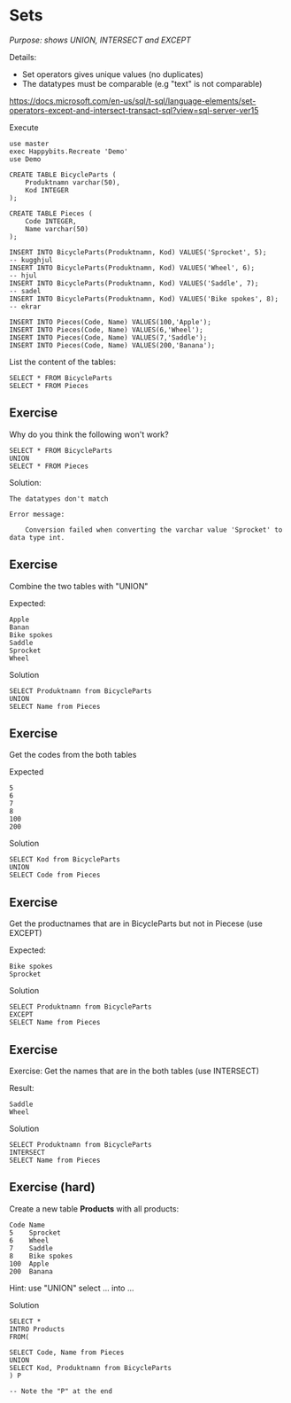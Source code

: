 # Sets

*Purpose: shows UNION, INTERSECT and EXCEPT*

Details:

- Set operators gives unique values (no duplicates)
- The datatypes must be comparable (e.g "text" is not comparable)

https://docs.microsoft.com/en-us/sql/t-sql/language-elements/set-operators-except-and-intersect-transact-sql?view=sql-server-ver15

Execute

	use master
	exec Happybits.Recreate 'Demo'
	use Demo

	CREATE TABLE BicycleParts (
		Produktnamn varchar(50),
		Kod INTEGER
	);

	CREATE TABLE Pieces (
		Code INTEGER,
		Name varchar(50) 
	);
	
	INSERT INTO BicycleParts(Produktnamn, Kod) VALUES('Sprocket', 5);      -- kugghjul
	INSERT INTO BicycleParts(Produktnamn, Kod) VALUES('Wheel', 6);         -- hjul
	INSERT INTO BicycleParts(Produktnamn, Kod) VALUES('Saddle', 7);        -- sadel
	INSERT INTO BicycleParts(Produktnamn, Kod) VALUES('Bike spokes', 8);   -- ekrar

	INSERT INTO Pieces(Code, Name) VALUES(100,'Apple'); 
	INSERT INTO Pieces(Code, Name) VALUES(6,'Wheel'); 
	INSERT INTO Pieces(Code, Name) VALUES(7,'Saddle'); 
	INSERT INTO Pieces(Code, Name) VALUES(200,'Banana'); 


List the content of the tables:

	SELECT * FROM BicycleParts
	SELECT * FROM Pieces

## Exercise

Why do you think the following won't work?

	SELECT * FROM BicycleParts
	UNION
	SELECT * FROM Pieces

Solution:

	The datatypes don't match

	Error message:

		Conversion failed when converting the varchar value 'Sprocket' to data type int.

## Exercise

Combine the two tables with "UNION"

Expected:

	Apple
	Banan
	Bike spokes
	Saddle
	Sprocket
	Wheel

Solution

	SELECT Produktnamn from BicycleParts
	UNION
	SELECT Name from Pieces



## Exercise

Get the codes from the both tables

Expected

	5
	6
	7
	8
	100
	200

Solution

	SELECT Kod from BicycleParts
	UNION
	SELECT Code from Pieces

## Exercise 

Get the productnames that are in BicycleParts but not in Piecese (use EXCEPT)

Expected:

	Bike spokes
	Sprocket

Solution

	SELECT Produktnamn from BicycleParts
	EXCEPT
	SELECT Name from Pieces

## Exercise

Exercise: Get the names that are in the both tables (use INTERSECT)

Result:

	Saddle
	Wheel

Solution

	SELECT Produktnamn from BicycleParts
	INTERSECT
	SELECT Name from Pieces


## Exercise (hard)

Create a new table **Products** with all products:

	Code Name
	5	 Sprocket
	6	 Wheel
	7	 Saddle
	8	 Bike spokes
	100	 Apple
	200	 Banana

Hint: use "UNION" select ... into ...

Solution

	SELECT * 
	INTRO Products
	FROM(
	
	SELECT Code, Name from Pieces
	UNION
	SELECT Kod, Produktnamn from BicycleParts
	) P               
	
	-- Note the "P" at the end